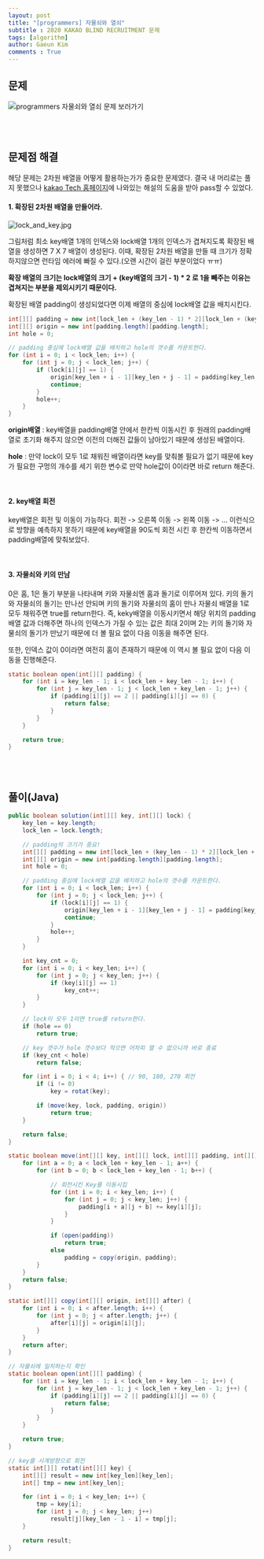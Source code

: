```yaml
---
layout: post
title: "[programmers] 자물쇠와 열쇠"
subtitle : 2020 KAKAO BLIND RECRUITMENT 문제
tags: [algorithm]
author: Gaeun Kim
comments : True
---
```


<h2>문제</h2>

![programmers 자물쇠와 열쇠 문제 보러가기](https://programmers.co.kr/learn/courses/30/lessons/60059)

<br><br>

<h2>문제점 해결</h2>

해당 문제는 2차원 배열을 어떻게 활용하는가가 중요한 문제였다. 결국 내 머리로는 풀지 못했으나 [kakao Tech 홈페이지](https://tech.kakao.com/2019/10/02/kakao-blind-recruitment-2020-round1/)에 나와있는 해설의 도움을 받아 pass할 수 있었다.

#### 1. 확장된 2차원 배열을 만들어라.

![lock_and_key.jpg](/assets/img/200913_lock_and_key.jpg)

그림처럼 최소 key배열 1개의 인덱스와 lock배열 1개의 인덱스가 겹쳐지도록 확장된 배열을 생성하면 7 X 7 배열이 생성된다. 이때, 확장된 2차원 배열을 만들 때 크기가 정확하지않으면 런타임 에러에 빠질 수 있다.(오랜 시간이 걸린 부분이었다 ㅠㅠ)

**확장 배열의 크기는 lock배열의 크기 + (key배열의 크기 - 1) * 2 로 1을 빼주는 이유는 겹쳐지는 부분을 제외시키기 때문이다.**

확장된 배열 padding이 생성되었다면 이제 배열의 중심에 lock배열 값을 배치시킨다.

```java
int[][] padding = new int[lock_len + (key_len - 1) * 2][lock_len + (key_len - 1) * 2];
int[][] origin = new int[padding.length][padding.length];
int hole = 0;

// padding 중심에 lock배열 값을 배치하고 hole의 갯수를 카운트한다.
for (int i = 0; i < lock_len; i++) {
	for (int j = 0; j < lock_len; j++) {
		if (lock[i][j] == 1) {
			origin[key_len + i - 1][key_len + j - 1] = padding[key_len + i - 1][key_len + j - 1] = 1;
			continue;
		}
		hole++;
	}
}
```

**origin배열** : key배열을 padding배열 안에서 한칸씩 이동시킨 후 원래의 padding배열로 초기화 해주지 않으면 이전의 더해진 값들이 남아있기 때문에 생성된 배열이다.

**hole** : 만약 lock이 모두 1로 채워진 배열이라면 key를 맞춰볼 필요가 없기 때문에 key가 필요한 구멍의 개수를 세기 위한 변수로 만약 hole값이 0이라면 바로 return 해준다.

<br>

#### 2. key배열 회전

key배열은 회전 및 이동이 가능하다. 회전 -> 오른쪽 이동 -> 왼쪽 이동 -> ... 이런식으로 방향을 예측하지 못하기 때문에 key배열을 90도씩 회전 시킨 후 한칸씩 이동하면서 padding배열에 맞춰보았다.

<br>

#### 3. 자물쇠와 키의 만남

0은 홈, 1은 돌기 부분을 나타내며 키와 자물쇠엔 홈과 돌기로 이루어져 있다. 키의 돌기와 자물쇠의 돌기는 만나선 안되며 키의 돌기와 자물쇠의 홈이 만나 자물쇠 배열을 1로 모두 채워주면 true를 return한다. 즉, keky배열을 이동시키면서 해당 위치의 padding배열 값과 더해주면 하나의 인덱스가 가질 수 있는 값은 최대 2이며 2는 키의 돌기와 자물쇠의 돌기가 만났기 때문에 더 볼 필요 없이 다음 이동을 해주면 된다.

또한, 인덱스 값이 0이라면 여전히 홈이 존재하기 때문에 이 역시 볼 필요 없이 다음 이동을 진행해준다.

```java
static boolean open(int[][] padding) {
	for (int i = key_len - 1; i < lock_len + key_len - 1; i++) {
		for (int j = key_len - 1; j < lock_len + key_len - 1; j++) {
			if (padding[i][j] == 2 || padding[i][j] == 0) {
				return false;
			}
		}
	}

	return true;
}
```

<br><br>

<h2>풀이(Java)</h2>

```java
public boolean solution(int[][] key, int[][] lock) {
	key_len = key.length;
	lock_len = lock.length;

	// padding의 크기가 중요!
	int[][] padding = new int[lock_len + (key_len - 1) * 2][lock_len + (key_len - 1) * 2];
	int[][] origin = new int[padding.length][padding.length];
	int hole = 0;

	// padding 중심에 lock배열 값을 배치하고 hole의 갯수를 카운트한다.
	for (int i = 0; i < lock_len; i++) {
		for (int j = 0; j < lock_len; j++) {
			if (lock[i][j] == 1) {
				origin[key_len + i - 1][key_len + j - 1] = padding[key_len + i - 1][key_len + j - 1] = 1;
				continue;
			}
			hole++;
		}
	}

	int key_cnt = 0;
	for (int i = 0; i < key_len; i++) {
		for (int j = 0; j < key_len; j++) {
			if (key[i][j] == 1)
				key_cnt++;
		}
	}

	// lock이 모두 1이면 true를 return한다.
	if (hole == 0)
		return true;

	// key 갯수가 hole 갯수보다 적으면 어차피 열 수 없으니까 바로 종료
	if (key_cnt < hole)
		return false;

	for (int i = 0; i < 4; i++) { // 90, 180, 270 회전
		if (i != 0)
			key = rotat(key);

		if (move(key, lock, padding, origin))
			return true;
	}

	return false;
}

static boolean move(int[][] key, int[][] lock, int[][] padding, int[][] origin) {
	for (int a = 0; a < lock_len + key_len - 1; a++) {
		for (int b = 0; b < lock_len + key_len - 1; b++) {

			// 회전시킨 Key를 이동시킴
			for (int i = 0; i < key_len; i++) {
				for (int j = 0; j < key_len; j++) {
					padding[i + a][j + b] += key[i][j];
				}
			}

			if (open(padding))
				return true;
			else
				padding = copy(origin, padding);
		}
	}
	return false;
}

static int[][] copy(int[][] origin, int[][] after) {
	for (int i = 0; i < after.length; i++) {
		for (int j = 0; j < after.length; j++) {
			after[i][j] = origin[i][j];
		}
	}
	return after;
}

// 자물쇠에 일치하는지 확인
static boolean open(int[][] padding) {
	for (int i = key_len - 1; i < lock_len + key_len - 1; i++) {
		for (int j = key_len - 1; j < lock_len + key_len - 1; j++) {
			if (padding[i][j] == 2 || padding[i][j] == 0) {
				return false;
			}
		}
	}

	return true;
}

// key를 시계방향으로 회전
static int[][] rotat(int[][] key) {
	int[][] result = new int[key_len][key_len];
	int[] tmp = new int[key_len];

	for (int i = 0; i < key_len; i++) {
		tmp = key[i];
		for (int j = 0; j < key_len; j++)
			result[j][key_len - 1 - i] = tmp[j];
	}

	return result;
}
```



